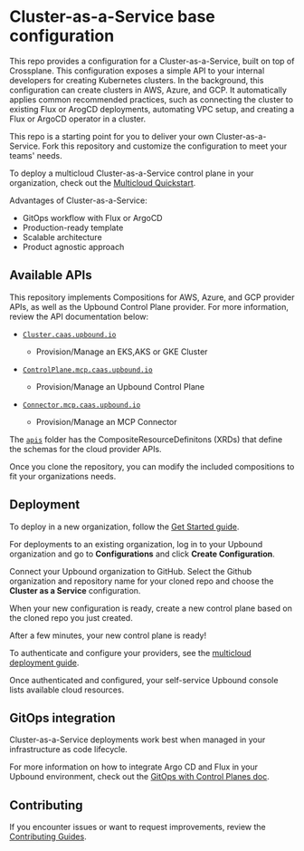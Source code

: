 # Cluster-as-a-Service base configuration

This repo provides a configuration for a Cluster-as-a-Service, built on top of
Crossplane. This configuration exposes a simple API to your internal developers
for creating Kubernetes clusters. In the background, this configuration can create clusters in AWS, Azure, and GCP. It automatically applies common recommended practices, such as connecting the cluster to existing Flux or ArogCD deployments, automating VPC setup, and creating a Flux or ArgoCD operator in a cluster.

This repo is a starting point for you to deliver your own
Cluster-as-a-Service. Fork this repository and customize the configuration to
meet your teams' needs.

To deploy a multicloud Cluster-as-a-Service control plane in your organization, check out the
[Multicloud Quickstart](https://docs.upbound.io/concepts/multicloud-deploy/).

Advantages of Cluster-as-a-Service:

- GitOps workflow with Flux or ArgoCD
- Production-ready template
- Scalable architecture
- Product agnostic approach

## Available APIs

This repository implements Compositions for AWS, Azure, and GCP provider APIs, as well as the Upbound Control Plane provider. For more information, review the API documentation below:

- [`Cluster.caas.upbound.io`](https://marketplace.upbound.io/configurations/upbound/configuration-caas/latest/resources/caas.upbound.io/XCluster/v1alpha1) 
    - Provision/Manage an EKS,AKS or GKE Cluster

- [`ControlPlane.mcp.caas.upbound.io`](https://marketplace.upbound.io/configurations/upbound/configuration-caas/latest/resources/mcp.caas.upbound.io/XControlPlane/v1alpha1)  
    - Provision/Manage an Upbound Control Plane

- [`Connector.mcp.caas.upbound.io`](https://marketplace.upbound.io/configurations/upbound/configuration-caas/latest/resources/mcp.caas.upbound.io/XCluster/v1alpha1)
    - Provision/Manage an MCP Connector

The [`apis`](https://github.com/upbound/configuration-caas/tree/main/apis)
folder has the CompositeResourceDefinitons (XRDs) that define the schemas for
the cloud provider APIs. 

Once you clone the repository, you can modify the included compositions to fit your organizations needs. 
    
## Deployment

To deploy in a new organization, follow the [Get Started guide](https://docs.upbound.io/concepts/multicloud-deploy/).

For deployments to an existing organization, log in to your Upbound organization
and go to **Configurations** and click **Create Configuration**.

Connect your Upbound organization to GitHub. Select the Github organization and
repository name for your cloned repo and choose the **Cluster as a
Service** configuration.

When your new configuration is ready, create a new control plane based on the
cloned repo you just created.

After a few minutes, your new control plane is ready!

To authenticate and configure your providers, see the [multicloud deployment
guide](https://docs.upbound.io/concepts/multicloud-deploy/#configure-provider-upbound).

Once authenticated and configured, your self-service Upbound console lists
available cloud resources.

## GitOps integration

Cluster-as-a-Service deployments work best when managed in your infrastructure as code
lifecycle. 

For more information on how to integrate Argo CD and Flux in your Upbound
environment, check out the [GitOps with Control Planes doc](https://docs.upbound.io/concepts/mcp/control-plane-connector/).

## Contributing

If you encounter issues or want to request improvements, review the
[Contributing Guides](https://docs.crossplane.io/contribute/).
